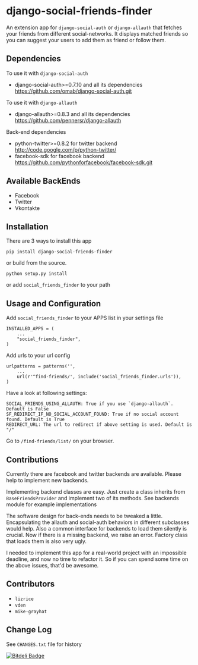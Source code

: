 django-social-friends-finder
============================

An extension app for `django-social-auth` or `django-allauth` that fetches your friends from different social-networks.
It displays matched friends so you can suggest your users to add them as friend or follow them. 

Dependencies
------------

To use it with `django-social-auth`

  * django-social-auth>=0.7.10 and all its dependencies https://github.com/omab/django-social-auth.git

To use it with `django-allauth`

  * django-allauth>=0.8.3 and all its dependencies https://github.com/pennersr/django-allauth

Back-end dependencies

  * python-twitter>=0.8.2 for twitter backend http://code.google.com/p/python-twitter/
  * facebook-sdk for facebook backend https://github.com/pythonforfacebook/facebook-sdk.git

Available BackEnds
------------------

  * Facebook
  * Twitter
  * Vkontakte

Installation
------------

There are 3 ways to install this app

    pip install django-social-friends-finder

or build from the source.

    python setup.py install

or add `social_friends_finder` to your path

Usage and Configuration
-----------------------

Add `social_friends_finder` to your APPS list in your settings file

    INSTALLED_APPS = (
        ...
        "social_friends_finder",
    )

Add urls to your url config

    urlpatterns = patterns('',
        ...
        url(r'^find-friends/', include('social_friends_finder.urls')),
    )

Have a look at following settings:

    SOCIAL_FRIENDS_USING_ALLAUTH: True if you use `django-allauth`. Default is False
    SF_REDIRECT_IF_NO_SOCIAL_ACCOUNT_FOUND: True if no social account found. Default is True
    REDIRECT_URL: The url to redirect if above setting is used. Default is "/"

Go to `/find-friends/list/` on your browser.

Contributions
-------------

Currently there are facebook and twitter backends are available. Please help to implement new backends.

Implementing backend classes are easy. Just create a class inherits from `BaseFriendsProvider` and implement two of its methods. 
See backends module for example implementations

The software design for back-ends needs to be tweaked a little. Encapsulating the allauth and social-auth behaviors in different subclasses would help.
Also a common interface for backends to load them silently is crucial. Now if there is a missing backend, we raise an error. Factory class that loads them is also very ugly.

I needed to implement this app for a real-world project with an impossible deadline, and now no time to refactor it. So if you can spend some time on the above issues, that'd be awesome.

Contributors
------------

  * `lizrice`
  * `vden`
  * `mike-grayhat`

Change Log
----------

See `CHANGES.txt` file for history


[![Bitdeli Badge](https://d2weczhvl823v0.cloudfront.net/laplacesdemon/django-social-friends-finder/trend.png)](https://bitdeli.com/free "Bitdeli Badge")

